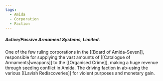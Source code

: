 ```yaml
---
tags:
  - Amida
  - Corporation
  - Faction
---
```

##### Active/Passive Armament Systems, Limited.
One of the few ruling corporations in the [[Board of Amida-Seven]], responsible for supplying the vast amounts of [[Catalogue of Armaments|weapons]] to the [[Organised Crime]], making a huge revenue through seeding conflict in Amida. 
The driving faction in ab-using the various [[Lavish Rediscoveries]] for violent purposes and monetary gain. 

